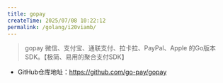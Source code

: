 ```yaml
---
title: gopay
createTime: 2025/07/08 10:22:12
permalink: /golang/i20viamb/
---
```

> gopay 微信、支付宝、通联支付、拉卡拉、PayPal、Apple 的Go版本SDK。【极简、易用的聚合支付SDK】

- GitHub仓库地址：https://github.com/go-pay/gopay